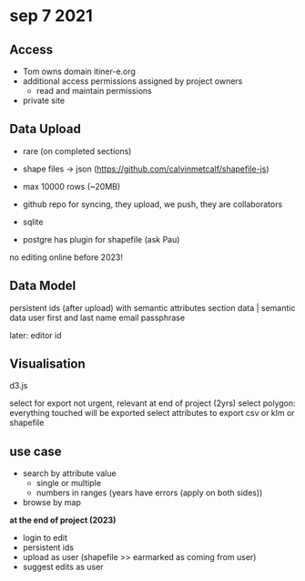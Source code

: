 # sep 7 2021

## Access
- Tom owns domain itiner-e.org
- additional access permissions assigned by project owners
  - read and maintain permissions
- private site

## Data Upload
- rare (on completed sections)
- shape files -> json (https://github.com/calvinmetcalf/shapefile-js)
- max 10000 rows (~20MB)
- github repo for syncing, they upload, we push, they are collaborators

- sqlite
- postgre has plugin for shapefile (ask Pau)

no editing online before 2023!

## Data Model
persistent ids (after upload)
with semantic attributes
section data | semantic data
user
    first and last name
    email
    passphrase

later: editor id

## Visualisation
d3.js 

select for export
    not urgent, relevant at end of project (2yrs)
    select polygon: everything touched will be exported
    select attributes to export
    csv or klm or shapefile

## use case
- search by attribute value
  - single or multiple
  - numbers in ranges (years have errors (apply on both sides))
- browse by map

__at the end of project (2023)__
- login to edit
- persistent ids
- upload as user (shapefile >> earmarked as coming from user)
- suggest edits as user
